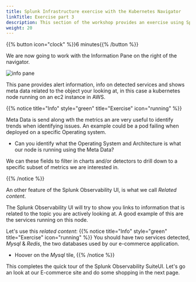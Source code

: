 ```yaml
---
title: Splunk Infrastructure exercise with the Kubernetes Navigator
linkTitle: Exercise part 3
description: This section of the workshop provides an exercise using Splunk infra monitoring based on the Kubernetes Navigator.
weight: 20
---
```


{{% button icon="clock" %}}6 minutes{{% /button %}}

We are now going to work with the Information Pane on the right of the navigator.

![info pane](../images/k8s-info-pane.png?width=20vw)

This pane provides alert information, info on detected services and shows meta data related to the object your looking at, in this case a kubernetes node running on an ec2 instance in AWS.

{{% notice title="Info" style="green" title="Exercise" icon="running" %}}

Meta Data is send along wth the metrics an are very useful to identify trends when identifying issues. An example could be a pod failing when deployed on a specific Operating system.

* Can you identify what the Operating System and Architecture is what our node is running using the Meta Data?

We can these fields to filter in charts and/or detectors to drill down to a specific subset of metrics we are interested in.

{{% /notice %}}

An other feature of the Splunk Observability UI, is what we call *Related content*.  

The Splunk Observability UI will try to show you links to information that is related to the topic you are actively looking at. A good example of this are the services  running on this node.

Let's use this *related content*:
{{% notice title="Info" style="green" title="Exercise" icon="running" %}}
You should have two services detected, *Mysql* & *Redis*, the two databases used by our e-commerce application.

* Hoover on the *Mysql* tile,
{{% /notice %}}

This completes the  quick tour of the Splunk Observability SuiteUI. Let's go an look at our E-commerce site and do some shopping in the next page.
